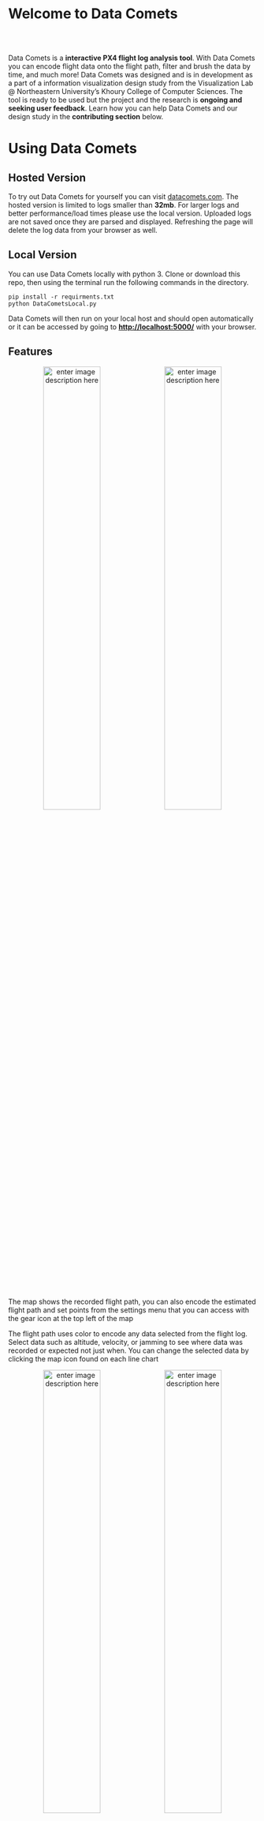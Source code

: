 <h1 id="welcome-to-data-comets">Welcome to Data Comets</h1>
<p align="center"><img src="https://i.imgur.com/7oK0a5G.png" alt=""><img src="https://media.giphy.com/media/ZE6LoNdnVgrxBjwmLj/giphy.gif" alt=""></p>
<br>
<p>
Data Comets is a <strong>interactive PX4 flight log analysis tool</strong>. With Data Comets you can encode flight data onto the flight path, filter and brush the data by time, and much more! Data Comets was designed and is in development as a part of a information visualization design study from the Visualization Lab @ Northeastern University’s Khoury College of Computer Sciences. The tool is ready to be used but the project and the research is <strong>ongoing and seeking user feedback</strong>. Learn how you can help Data Comets and our design study in the <strong>contributing section</strong> below.</p>
<h1 id="using-data-comets">Using Data Comets</h1>
<h2 id="hosted-version">Hosted Version</h2>
<p>To try out Data Comets for yourself you can visit <a href="https://www.datacomets.com">datacomets.com</a>. The hosted version is limited to logs smaller than <strong>32mb</strong>. For larger logs and better performance/load times please use the local version. Uploaded logs are not saved once they are parsed and displayed. Refreshing the page will delete the log data from your browser as well.</p>
<h2 id="local-version">Local Version</h2>
<p>You can use Data Comets locally with python 3. Clone or download this repo, then using the terminal run the following commands in the directory.</p>
<pre><code>pip install -r requirments.txt
python DataCometsLocal.py
</code></pre>
<p>Data Comets will then run on your local host and should open automatically or it can be accessed by going to <strong><a href="http://localhost:5000/">http://localhost:5000/</a></strong> with your browser.</p>
<h2 id="features">Features</h2>
<p  align="center"><img width="48%" height="auto" src="https://media.giphy.com/media/L0Z7bjfOQh3NXRiKL5/giphy.gif" alt="enter image description here">  
<img width="48%" height="auto" src="https://media.giphy.com/media/LlDxytpwGRrW7PMHHY/giphy.gif" alt="enter image description here"> </p>
 <p>The map shows the recorded flight path, you can also encode the estimated flight path and set points from the settings menu that you can access with the gear icon at the top left of the map</p>
 <p>The flight path uses color to encode any data selected from the flight log. Select data such as altitude, velocity, or jamming to see where data was recorded or expected not just when. You can change the selected data by clicking the map icon found on each line chart </p>
 </p>
 <p  align="center"> 
<img width="48%" height="auto" src="https://media.giphy.com/media/Y4ypbcZNPLJh351dIk/giphy.gif" alt="enter image description here">
<img width="48%" height="auto" src="https://media.giphy.com/media/iDmwOAViweRtseACcW/giphy.gif" alt="enter image description here"></p>
   <p>You can prowse all the data in the log using the line chart tree. The overview tab show a highlevel view of some important charts similar to the charts found on the flight review tool. You can look through all the data from the flight in the all tab where the data is orgainzed into a drop down tree by the message file they belong to. You can pin data you want to compare or get a closer look at with the pin icon found on every linechart. Pinned data will apear in the pin tab.</p>
 <p>Data Comets is fully interactive! Brush the timeline at the bottom to filter the amount of time shown. Use this to reduce visual cluter on longer complex flight paths, or to drill down into certain trouble areas of a flight. The line charts will update to show the time windo selected. You can also use the brushing window to play back the flight by scrubing the window as you please. All the charts are linked! Hover over the line charts or map to see that position on the other charts.</p>
  </p>


<h1 id="contributing">Contributing</h1>
<p>Interested in contributing? Even just <strong>giving your feedback</strong> is a huge help! Below are a few of the ways anyone can help contribute to this project.</p>
<ol>
 <li><strong>Give Us Your Feedback!</strong> We are currently in the evaluation phase of our design study and are seeking user feedback<br>
- Leave questions, comments, ideas, and feedback (positive or negative) over on the discussion topic here<br>
- If you have been using the tool please take this survey to help us evaluate the project<br>
- Have you found anything interesting in your logs with Data Comets? We would love to hear your stories using<br>
using the tool and potential use them as <strong>case studies</strong> for our publication.<br>
- Raising issues on this repo with any bugs or suggestions or questions you may have.</li>
 <li><strong>A JavaScript and or web-based ULog parser</strong>. This would be a huge help for not only this project but other and future 		PX4/Dronecode projects on the web. Currently we are using PyUlog package to parse the logs into a suitable format for the web. A native JS parser would simplify and speed up things quite a bit.</li>
<li><strong>Adding to the Lexicon</strong>. In the Lexicon folder there is a json file which contains information about all the possible data you can find in any given ULog. This was gererated by parsing through the .msg file source code and is not nearly complete. Filling in info about proper titles, descriptions, and units will help future versions of Data Comets. The lexicon will eventually be implemented to give all charts more accurate labels and encoding. The lexicon will also help serve ULog documentation in general.</li>
<li>If you are confident enough for changes to the code feel free to submit a pull request and I will be more than happy to review it and merge good changes or additions.</li>
</ol>
<h1 id="future-versions">Future Versions</h1>
<p>What can you expect from Data Comets in the future? I still have a lot planned for this tool and similar research projects so stayed tuned! Things to expect in the nearish future include</p>
<ol>
<li>Changes, fixes, and additions based on community feedback</li>
<li>Performance optimizations to better handle very large logs (1+ hours flights)</li>
<li>Improved code styles, architecture, and documentation</li>
<li>Implementing the Lexicon to give all plots accurate titles and unit labels</li>
<li>Search functionality</li>
<li>3D drone orientation and position plots</li>
<li>Pure web-based implementation with out the need of a python backed for parsing</li>
</ol>

